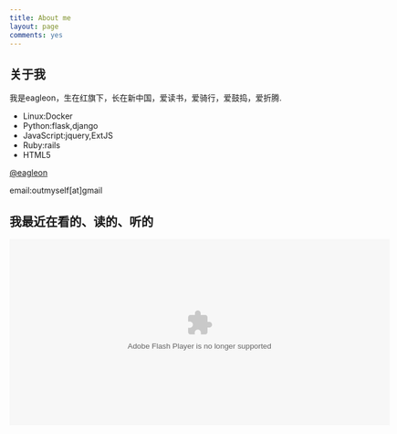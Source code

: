 ```yaml
---
title: About me
layout: page
comments: yes
---
```


关于我
----------------------------
我是eagleon，生在红旗下，长在新中国，爱读书，爱骑行，爱鼓捣，爱折腾.

+ Linux:Docker
+ Python:flask,django
+ JavaScript:jquery,ExtJS
+ Ruby:rails
+ HTML5

[@eagleon](http://twitter.com/eagleon)

email:outmyself[at]gmail

<script src="http://player.radiocdn.com/iframe.js?hash=b777ae58c961116fb51e6bcda334c2772a5f8576-450-135"></script>


我最近在看的、读的、听的
----------------------------
<div><object classid="clsid:d27cdb6e-ae6d-11cf-96b8-444553540000" codebase="http://fpdownload.macromedia.com/pub/shockwave/cabs/flash/swflash.cab#version=7,0,0,0" width="666" height="326" id="passing" > <param name="movie" value="http://www.douban.com/doushow/eagleon/dolist_latest_movie|book|music_10_5_medium_nologo_self/doushow.swf" /> <param name="quality" value="high" /> <param name="scale" value="noscale"/> <param name="align" value="tl"/> <param name="wmode" value="transparent"/> <embed src="http://www.douban.com/doushow/eagleon/dolist_latest_movie|book|music_10_5_medium_nologo_self/doushow.swf" wmode="transparent" quality="high" width="666" height="326" name="passing" scale="noscale" align="tl" type="application/x-shockwave-flash" pluginspage="http://www.macromedia.com/go/getflashplayer" /> </object></div>
